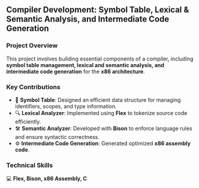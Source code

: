 ## **Compiler Development: Symbol Table, Lexical & Semantic Analysis, and Intermediate Code Generation**  

### **Project Overview**  
This project involves building essential components of a compiler, including **symbol table management, lexical and semantic analysis, and intermediate code generation** for the **x86 architecture**.  

### **Key Contributions**  
- 📌 **Symbol Table**: Designed an efficient data structure for managing identifiers, scopes, and type information.  
- 🔍 **Lexical Analyzer**: Implemented using **Flex** to tokenize source code efficiently.  
- 🛠️ **Semantic Analyzer**: Developed with **Bison** to enforce language rules and ensure syntactic correctness.  
- ⚙️ **Intermediate Code Generation**: Generated optimized **x86 assembly code**.  

### **Technical Skills**  
💻 **Flex, Bison, x86 Assembly, C**  
